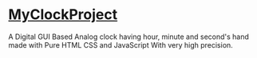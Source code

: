 # [MyClockProject](https://anuragsahay5.github.io/MyClockProject/)
A Digital GUI Based Analog clock having hour, minute and second's hand made with Pure HTML CSS and JavaScript With very high precision.
